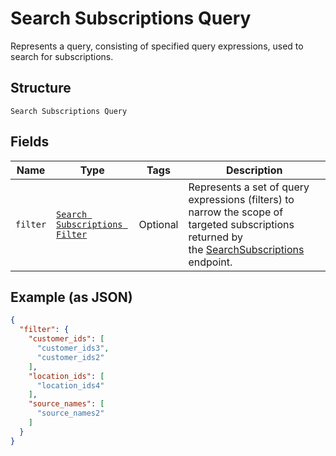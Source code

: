 
# Search Subscriptions Query

Represents a query, consisting of specified query expressions, used to search for subscriptions.

## Structure

`Search Subscriptions Query`

## Fields

| Name | Type | Tags | Description |
|  --- | --- | --- | --- |
| `filter` | [`Search Subscriptions Filter`](../../doc/models/search-subscriptions-filter.md) | Optional | Represents a set of query expressions (filters) to narrow the scope of targeted subscriptions returned by<br>the [SearchSubscriptions](../../doc/api/subscriptions.md#search-subscriptions) endpoint. |

## Example (as JSON)

```json
{
  "filter": {
    "customer_ids": [
      "customer_ids3",
      "customer_ids2"
    ],
    "location_ids": [
      "location_ids4"
    ],
    "source_names": [
      "source_names2"
    ]
  }
}
```

